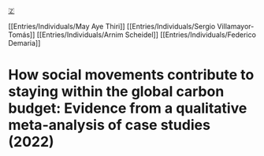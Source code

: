 [🇿](zotero://select/library/items/UZPAHGZU)

[[Entries/Individuals/May Aye Thiri]] [[Entries/Individuals/Sergio Villamayor-Tomás]] [[Entries/Individuals/Arnim Scheidel]] [[Entries/Individuals/Federico Demaria]] 
# How social movements contribute to staying within the global carbon budget: Evidence from a qualitative meta-analysis of case studies (2022)

